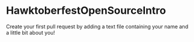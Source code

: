# HawktoberfestOpenSourceIntro
Create your first pull request by adding a text file containing your name and a little bit about you!
